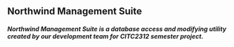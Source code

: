 ## Northwind Management Suite

  ##### Northwind Management Suite is a database access and modifying utility created by our development team for CITC2312 semester project. 
  
<br> 
